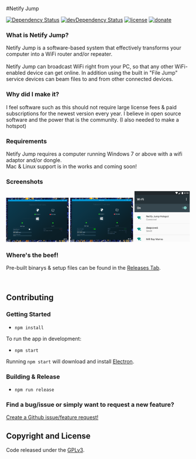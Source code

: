 #Netify Jump

[![Dependency Status](https://david-dm.org/luigiplr/netify-jump.svg)](https://david-dm.org/luigiplr/netify-jump) 
[![devDependency Status](https://david-dm.org/luigiplr/netify-jump/dev-status.svg)](https://david-dm.org/luigiplr/netify-jump#info=devDependencies) 
[![license](https://img.shields.io/badge/license-GPLv3-brightgreen.svg)](LICENSE) 
[![donate](https://img.shields.io/badge/paypal-donate-blue.svg)](https://www.paypal.me/luigipoole) 



### What is Netify Jump?

Netify Jump is a software-based system that effectively transforms your computer into a WiFi router and/or repeater. 
<br><br>
Netify Jump can broadcast WiFi right from your PC, so that any other WiFi-enabled device can get online. In addition using the built in "File Jump" service devices can beam files to and from other connected devices. 

### Why did I make it?

I feel software such as this should not require large license fees & paid subscriptions for the newest version every year. I believe in open source software and the power that is the community. (I also needed to make a hotspot)

### Requirements

Netify Jump requires a computer running Windows 7 or above with a wifi adaptor and/or dongle. <br>
Mac & Linux support is in the works and coming soon!

### Screenshots

<img src="preview/UI_preview.png" alt="Dashboard" width="34%"/>
<img src="preview/UI_preview_active.png" alt="Dashboard" width="34%"/>
<img src="preview/client_android_crop.png" alt="Dashboard" width="30%" height="30%"/>

### Where's the beef!

Pre-built binarys & setup files can be found in the [Releases Tab](https://github.com/luigiplr/netify-jump/releases).

<br>


## Contributing

### Getting Started

- `npm install`

To run the app in development:

- `npm start`

Running `npm start` will download and install [Electron](http://electron.atom.io/).

### Building & Release

- `npm run release`

### Find a bug/issue or simply want to request a new feature?

[Create a Github issue/feature request!](https://github.com/luigiplr/netify-jump/issues/new)

## Copyright and License

Code released under the [GPLv3](LICENSE).
